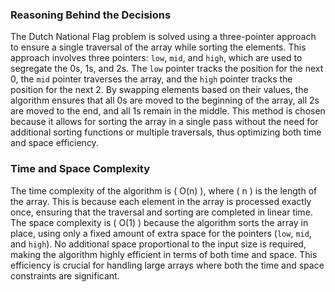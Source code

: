### Reasoning Behind the Decisions

The Dutch National Flag problem is solved using a three-pointer approach to ensure a single traversal of the array while sorting the elements. This approach involves three pointers: `low`, `mid`, and `high`, which are used to segregate the 0s, 1s, and 2s. The `low` pointer tracks the position for the next 0, the `mid` pointer traverses the array, and the `high` pointer tracks the position for the next 2. By swapping elements based on their values, the algorithm ensures that all 0s are moved to the beginning of the array, all 2s are moved to the end, and all 1s remain in the middle. This method is chosen because it allows for sorting the array in a single pass without the need for additional sorting functions or multiple traversals, thus optimizing both time and space efficiency.

### Time and Space Complexity

The time complexity of the algorithm is \( O(n) \), where \( n \) is the length of the array. This is because each element in the array is processed exactly once, ensuring that the traversal and sorting are completed in linear time. The space complexity is \( O(1) \) because the algorithm sorts the array in place, using only a fixed amount of extra space for the pointers (`low`, `mid`, and `high`). No additional space proportional to the input size is required, making the algorithm highly efficient in terms of both time and space. This efficiency is crucial for handling large arrays where both the time and space constraints are significant.
